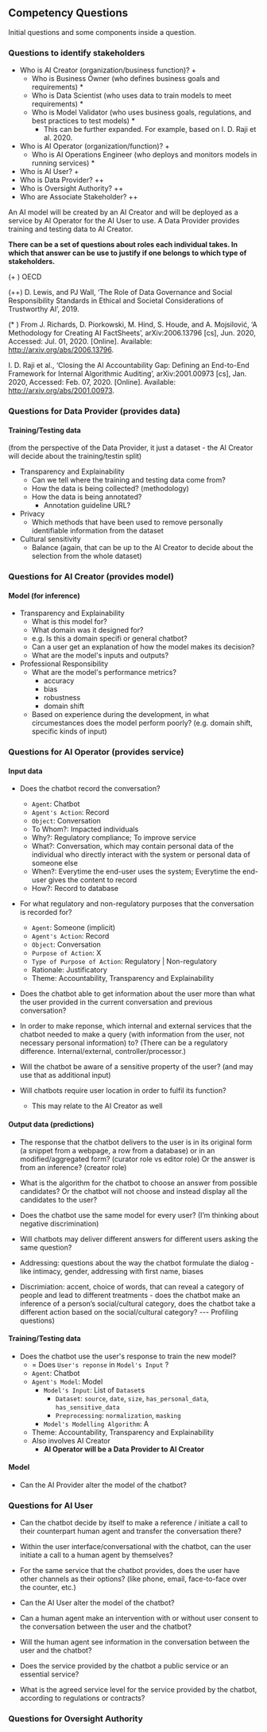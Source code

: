 ## Competency Questions

Initial questions and some components inside a question.

### Questions to identify stakeholders

- Who is AI Creator (organization/business function)? +
  - Who is Business Owner (who defines business goals and requirements) *
  - Who is Data Scientist (who uses data to train models to meet requirements) *
  - Who is Model Validator (who uses business goals, regulations, and best practices to test models) *
    - This can be further expanded. For example, based on I. D. Raji et al. 2020.
- Who is AI Operator (organization/function)? +
  - Who is AI Operations Engineer (who deploys and monitors models in running services) *
- Who is AI User? +
- Who is Data Provider? ++
- Who is Oversight Authority? ++
- Who are Associate Stakeholder? ++

An AI model will be created by an AI Creator and will be deployed as a service by AI Operator for the AI User to use. A Data Provider provides training and testing data to AI Creator.

**There can be a set of questions about roles each individual takes. In which that answer can be use to justify if one belongs to which type of stakeholders.**

(+ ) OECD

(++) D. Lewis, and PJ Wall, ‘The Role of Data Governance and Social Responsibility Standards in Ethical and Societal Considerations of Trustworthy AI’, 2019.

(* ) From J. Richards, D. Piorkowski, M. Hind, S. Houde, and A. Mojsilović, ‘A Methodology for Creating AI FactSheets’, arXiv:2006.13796 [cs], Jun. 2020, Accessed: Jul. 01, 2020. [Online]. Available: http://arxiv.org/abs/2006.13796.

I. D. Raji et al., ‘Closing the AI Accountability Gap: Defining an End-to-End Framework for Internal Algorithmic Auditing’, arXiv:2001.00973 [cs], Jan. 2020, Accessed: Feb. 07, 2020. [Online]. Available: http://arxiv.org/abs/2001.00973.


### Questions for Data Provider (provides data)

#### Training/Testing data

(from the perspective of the Data Provider, it just a dataset - the AI Creator will decide about the training/testin split)

- Transparency and Explainability
  - Can we tell where the training and testing data come from?
  - How the data is being collected? (methodology)
  - How the data is being annotated?
    - Annotation guideline URL?
- Privacy
  - Which methods that have been used to remove personally identifiable information from the dataset
- Cultural sensitivity
  - Balance (again, that can be up to the AI Creator to decide about the selection from the whole dataset)

### Questions for AI Creator (provides model)

#### Model (for inference)

- Transparency and Explainability
  - What is this model for?
  - What domain was it designed for?
  - e.g. Is this a domain specifi or general chatbot?
  - Can a user get an explanation of how the model makes its decision?
  - What are the model's inputs and outputs?
- Professional Responsibility
  - What are the model's performance metrics?
    - accuracy
    - bias
    - robustness
    - domain shift
  - Based on experience during the development, in what circumestances does the model perform poorly? (e.g. domain shift, specific kinds of input)

### Questions for AI Operator (provides service)

#### Input data

- Does the chatbot record the conversation?
  - `Agent`: Chatbot
  - `Agent's Action`: Record
  - `Object`: Conversation
  - To Whom?: Impacted individuals
  - Why?: Regulatory compliance; To improve service
  - What?: Conversation, which may contain personal data of the individual who directly interact with the system or personal data of someone else
  - When?: Everytime the end-user uses the system; Everytime the end-user gives the content to record
  - How?: Record to database

- For what regulatory and non-regulatory purposes that the conversation is recorded for?
  - `Agent`: Someone (implicit)
  - `Agent's Action`: Record
  - `Object`: Conversation
  - `Purpose of Action`: X
  - `Type of Purpose of Action`: Regulatory | Non-regulatory
  - Rationale: Justificatory
  - Theme: Accountability, Transparency and Explainability

- Does the chatbot able to get information about the user more than what the user provided in the current conversation and previous conversation?

- In order to make reponse, which internal and external services that the chatbot needed to make a query (with information from the user, not necessary personal information) to? (There can be a regulatory difference. Internal/external, controller/processor.)

- Will the chatbot be aware of a sensitive property of the user? (and may use that as additional input)

- Will chatbots require user location in order to fulfil its function?
  - This may relate to the AI Creator as well

#### Output data (predictions)

- The response that the chatbot delivers to the user is in its original form (a snippet from a webpage, a row from a database) or in an modified/aggregated form? (curator role vs editor role) Or the answer is from an inference? (creator role)

- What is the algorithm for the chatbot to choose an answer from possible candidates? Or the chatbot will not choose and instead display all the candidates to the user?

- Does the chatbot use the same model for every user? (I’m thinking about negative discrimination)

- Will chatbots may deliver different answers for different users asking the same question?

- Addressing: questions about the way the chatbot formulate the dialog - like intimacy, gender, addressing with first name, biases

- Discrimiation: accent, choice of words, that can reveal a category of people and lead to different treatments - does the chatbot make an inference of a person’s social/cultural category, does the chatbot take a different action based on the social/cultural category? --- Profiling questions)

#### Training/Testing data

- Does the chatbot use the user's response to train the new model?
  - = Does `User's reponse` in `Model's Input` ?
  - `Agent`: Chatbot
  - `Agent's Model`: Model
    - `Model's Input`: List of `Dataset`s
      - `Dataset`: `source`, `date`, `size`, `has_personal_data`, `has_sensitive_data`
      - `Preprocessing`: `normalization`, `masking`
    - `Model's Modelling Algorithm`: A
  - Theme: Accountability, Transparency and Explainability
  - Also involves AI Creator
    - **AI Operator will be a Data Provider to AI Creator**

#### Model

- Can the AI Provider alter the model of the chatbot?


### Questions for AI User 

- Can the chatbot decide by itself to make a reference / initiate a call to their counterpart human agent and transfer the conversation there?

- Within the user interface/conversational with the chatbot, can the user initiate a call to a human agent by themselves?

- For the same service that the chatbot provides, does the user have other channels as their options? (like phone, email, face-to-face over the counter, etc.)

- Can the AI User alter the model of the chatbot?

- Can a human agent make an intervention with or without user consent to the conversation between the user and the chatbot?

- Will the human agent see information in the conversation between the user and the chatbot?

- Does the service provided by the chatbot a public service or an essential service?

- What is the agreed service level for the service provided by the chatbot, according to regulations or contracts?


### Questions for Oversight Authority

